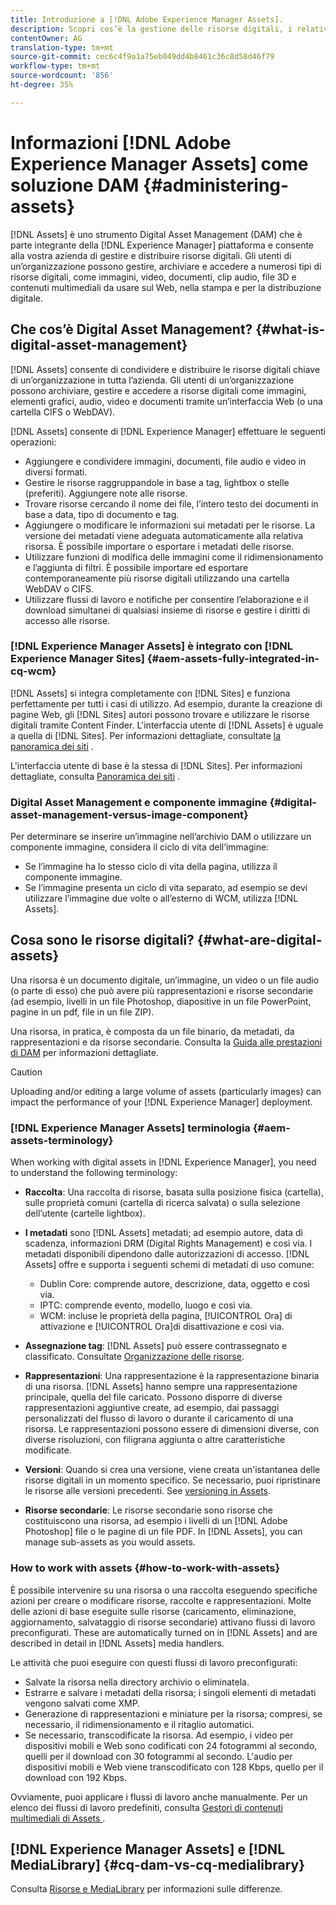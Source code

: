 ```yaml
---
title: Introduzione a [!DNL Adobe Experience Manager Assets].
description: Scopri cos’è la gestione delle risorse digitali, i relativi casi di utilizzo e [!DNL Adobe Experience Manager Asset] il offerta.
contentOwner: AG
translation-type: tm+mt
source-git-commit: cec6c4f9a1a75eb049dd4b8461c36c8d58d46f79
workflow-type: tm+mt
source-wordcount: '856'
ht-degree: 35%

---
```



# Informazioni [!DNL Adobe Experience Manager Assets] come soluzione DAM {#administering-assets}

[!DNL Assets] è uno strumento Digital Asset Management (DAM) che è parte integrante della [!DNL Experience Manager] piattaforma e consente alla vostra azienda di gestire e distribuire risorse digitali. Gli utenti di un’organizzazione possono gestire, archiviare e accedere a numerosi tipi di risorse digitali, come immagini, video, documenti, clip audio, file 3D e contenuti multimediali da usare sul Web, nella stampa e per la distribuzione digitale.

## Che cos’è Digital Asset Management? {#what-is-digital-asset-management}

[!DNL Assets] consente di condividere e distribuire le risorse digitali chiave di un’organizzazione in tutta l’azienda. Gli utenti di un’organizzazione possono archiviare, gestire e accedere a risorse digitali come immagini, elementi grafici, audio, video e documenti tramite un’interfaccia Web (o una cartella CIFS o WebDAV).

[!DNL Assets] consente di [!DNL Experience Manager] effettuare le seguenti operazioni:

* Aggiungere e condividere immagini, documenti, file audio e video in diversi formati.
* Gestire le risorse raggruppandole in base a tag, lightbox o stelle (preferiti). Aggiungere note alle risorse.
* Trovare risorse cercando il nome dei file, l’intero testo dei documenti in base a data, tipo di documento e tag.
* Aggiungere o modificare le informazioni sui metadati per le risorse. La versione dei metadati viene adeguata automaticamente alla relativa risorsa. È possibile importare o esportare i metadati delle risorse.
* Utilizzare funzioni di modifica delle immagini come il ridimensionamento e l’aggiunta di filtri. È possibile importare ed esportare contemporaneamente più risorse digitali utilizzando una cartella WebDAV o CIFS.
* Utilizzare flussi di lavoro e notifiche per consentire l’elaborazione e il download simultanei di qualsiasi insieme di risorse e gestire i diritti di accesso alle risorse.

### [!DNL Experience Manager Assets] è integrato con [!DNL Experience Manager Sites] {#aem-assets-fully-integrated-in-cq-wcm}

[!DNL Assets] si integra completamente con [!DNL Sites] e funziona perfettamente per tutti i casi di utilizzo. Ad esempio, durante la creazione di pagine Web, gli [!DNL Sites] autori possono trovare e utilizzare le risorse digitali tramite Content Finder. L&#39;interfaccia utente di [!DNL Assets] è uguale a quella di [!DNL Sites]. Per informazioni dettagliate, consultate [la panoramica dei siti](/help/sites-authoring/page-authoring.md) .

L&#39;interfaccia utente di base è la stessa di [!DNL Sites]. Per informazioni dettagliate, consulta [Panoramica dei siti](/help/sites-authoring/page-authoring.md) .

### Digital Asset Management e componente immagine {#digital-asset-management-versus-image-component}

Per determinare se inserire un’immagine nell’archivio DAM o utilizzare un componente immagine, considera il ciclo di vita dell’immagine:

* Se l’immagine ha lo stesso ciclo di vita della pagina, utilizza il componente immagine.
* Se l’immagine presenta un ciclo di vita separato, ad esempio se devi utilizzare l’immagine due volte o all’esterno di WCM, utilizza [!DNL Assets].

## Cosa sono le risorse digitali? {#what-are-digital-assets}

Una risorsa è un documento digitale, un’immagine, un video o un file audio (o parte di esso) che può avere più rappresentazioni e risorse secondarie (ad esempio, livelli in un file Photoshop, diapositive in un file PowerPoint, pagine in un pdf, file in un file ZIP).

Una risorsa, in pratica, è composta da un file binario, da metadati, da rappresentazioni e da risorse secondarie. Consulta la [Guida alle prestazioni di DAM](/help/sites-deploying/assets-performance-sizing.md) per informazioni dettagliate.

>[!CAUTION]
>
>Uploading and/or editing a large volume of assets (particularly images) can impact the performance of your [!DNL Experience Manager] deployment.

### [!DNL Experience Manager Assets] terminologia {#aem-assets-terminology}

When working with digital assets in [!DNL Experience Manager], you need to understand the following terminology:

* **Raccolta**: Una raccolta di risorse, basata sulla posizione fisica (cartella), sulle proprietà comuni (cartella di ricerca salvata) o sulla selezione dell’utente (cartelle lightbox).

* **I metadati** sono [!DNL Assets] metadati; ad esempio autore, data di scadenza, informazioni DRM (Digital Rights Management) e così via. I metadati disponibili dipendono dalle autorizzazioni di accesso. [!DNL Assets] offre e supporta i seguenti schemi di metadati di uso comune:

   * Dublin Core: comprende autore, descrizione, data, oggetto e così via.
   * IPTC: comprende evento, modello, luogo e così via.
   * WCM: incluse le proprietà della pagina, [!UICONTROL Ora] di attivazione e [!UICONTROL Ora]di disattivazione e così via.

* **Assegnazione tag**: [!DNL Assets] può essere contrassegnato e classificato. Consultate [Organizzazione delle risorse](/help/assets/organize-assets.md).

* **Rappresentazioni**: Una rappresentazione è la rappresentazione binaria di una risorsa. [!DNL Assets] hanno sempre una rappresentazione principale, quella del file caricato. Possono disporre di diverse rappresentazioni aggiuntive create, ad esempio, dai passaggi personalizzati del flusso di lavoro o durante il caricamento di una risorsa. Le rappresentazioni possono essere di dimensioni diverse, con diverse risoluzioni, con filigrana aggiunta o altre caratteristiche modificate.

* **Versioni**: Quando si crea una versione, viene creata un&#39;istantanea delle risorse digitali in un momento specifico. Se necessario, puoi ripristinare le risorse alle versioni precedenti. See [versioning in Assets](manage-assets.md#asset-versioning).

* **Risorse secondarie**: Le risorse secondarie sono risorse che costituiscono una risorsa, ad esempio i livelli di un [!DNL Adobe Photoshop] file o le pagine di un file PDF. In [!DNL Assets], you can manage sub-assets as you would assets.

### How to work with assets {#how-to-work-with-assets}

È possibile intervenire su una risorsa o una raccolta eseguendo specifiche azioni per creare o modificare risorse, raccolte e rappresentazioni. Molte delle azioni di base eseguite sulle risorse (caricamento, eliminazione, aggiornamento, salvataggio di risorse secondarie) attivano flussi di lavoro preconfigurati. These are automatically turned on in [!DNL Assets] and are described in detail in [!DNL Assets] media handlers.

Le attività che puoi eseguire con questi flussi di lavoro preconfigurati:

* Salvate la risorsa nella directory archivio o eliminatela.
* Estrarre e salvare i metadati della risorsa; i singoli elementi di metadati vengono salvati come XMP.
* Generazione di rappresentazioni e miniature per la risorsa; compresi, se necessario, il ridimensionamento e il ritaglio automatici.
* Se necessario, transcodificate la risorsa. Ad esempio, i video per dispositivi mobili e Web sono codificati con 24 fotogrammi al secondo, quelli per il download con 30 fotogrammi al secondo. L&#39;audio per dispositivi mobili e Web viene transcodificato con 128 Kbps, quello per il download con 192 Kbps.

Ovviamente, puoi applicare i flussi di lavoro anche manualmente. Per un elenco dei flussi di lavoro predefiniti, consulta [Gestori di contenuti multimediali di Assets ](/help/assets/media-handlers.md).

## [!DNL Experience Manager Assets] e [!DNL MediaLibrary] {#cq-dam-vs-cq-medialibrary}

Consulta [Risorse e MediaLibrary](/help/assets/medialibrary.md) per informazioni sulle differenze.
